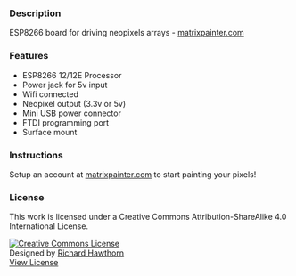 ### Description

ESP8266 board for driving neopixels arrays - <a href="http://www.matrixpainter.com">matrixpainter.com</a>

### Features

- ESP8266 12/12E Processor
- Power jack for 5v input
- Wifi connected
- Neopixel output (3.3v or 5v)
- Mini USB power connector
- FTDI programming port
- Surface mount

### Instructions

Setup an account at <a href="http://www.matrixpainter.com">matrixpainter.com</a> to start painting your pixels!

### License

This work is licensed under a Creative Commons Attribution-ShareAlike 4.0 International License.

<a rel="license" href="http://creativecommons.org/licenses/by-sa/4.0/"><img alt="Creative Commons License" style="border-width:0" src="https://i.creativecommons.org/l/by-sa/4.0/88x31.png" /></a><br />
Designed by <a xmlns:cc="http://creativecommons.org/ns#" href="http://www.richardhawthorn.com" property="cc:attributionName" rel="cc:attributionURL" target="_blank">Richard Hawthorn</a><br />
<a rel="license" href="http://creativecommons.org/licenses/by-sa/4.0/" target="_blank">View License</a>